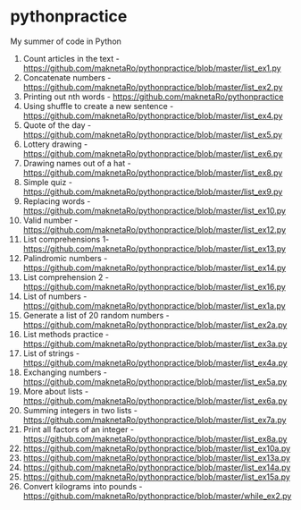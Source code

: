 # pythonpractice
My summer of code in Python 
1. Count articles in the text - https://github.com/maknetaRo/pythonpractice/blob/master/list_ex1.py
2. Concatenate numbers - https://github.com/maknetaRo/pythonpractice/blob/master/list_ex2.py
3. Printing out nth words - https://github.com/maknetaRo/pythonpractice
4. Using shuffle to create a new sentence - https://github.com/maknetaRo/pythonpractice/blob/master/list_ex4.py
5. Quote of the day - https://github.com/maknetaRo/pythonpractice/blob/master/list_ex5.py
6. Lottery drawing - https://github.com/maknetaRo/pythonpractice/blob/master/list_ex6.py
7. Drawing names out of a hat - https://github.com/maknetaRo/pythonpractice/blob/master/list_ex8.py
8. Simple quiz - https://github.com/maknetaRo/pythonpractice/blob/master/list_ex9.py
9. Replacing words - https://github.com/maknetaRo/pythonpractice/blob/master/list_ex10.py
10. Valid number - https://github.com/maknetaRo/pythonpractice/blob/master/list_ex12.py
11. List comprehensions 1- https://github.com/maknetaRo/pythonpractice/blob/master/list_ex13.py
12. Palindromic numbers - https://github.com/maknetaRo/pythonpractice/blob/master/list_ex14.py
13. List comprehension 2 - https://github.com/maknetaRo/pythonpractice/blob/master/list_ex16.py
14. List of numbers - https://github.com/maknetaRo/pythonpractice/blob/master/list_ex1a.py
15. Generate a list of 20 random numbers - https://github.com/maknetaRo/pythonpractice/blob/master/list_ex2a.py
16. List methods practice - https://github.com/maknetaRo/pythonpractice/blob/master/list_ex3a.py
17. List of strings - https://github.com/maknetaRo/pythonpractice/blob/master/list_ex4a.py
18. Exchanging numbers - https://github.com/maknetaRo/pythonpractice/blob/master/list_ex5a.py
19. More about lists - https://github.com/maknetaRo/pythonpractice/blob/master/list_ex6a.py
20. Summing integers in two lists - https://github.com/maknetaRo/pythonpractice/blob/master/list_ex7a.py
21. Print all factors of an integer - https://github.com/maknetaRo/pythonpractice/blob/master/list_ex8a.py
22.  https://github.com/maknetaRo/pythonpractice/blob/master/list_ex10a.py
23.  https://github.com/maknetaRo/pythonpractice/blob/master/list_ex13a.py
24.  https://github.com/maknetaRo/pythonpractice/blob/master/list_ex14a.py
25.  https://github.com/maknetaRo/pythonpractice/blob/master/list_ex15a.py
26. Convert kilograms into pounds - https://github.com/maknetaRo/pythonpractice/blob/master/while_ex2.py

